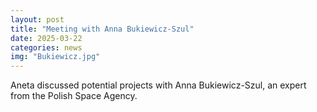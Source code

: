 ```yaml
---
layout: post
title: "Meeting with Anna Bukiewicz-Szul"
date: 2025-03-22
categories: news
img: "Bukiewicz.jpg"
---
```

Aneta discussed potential projects with Anna Bukiewicz-Szul, an expert from the Polish Space Agency.

